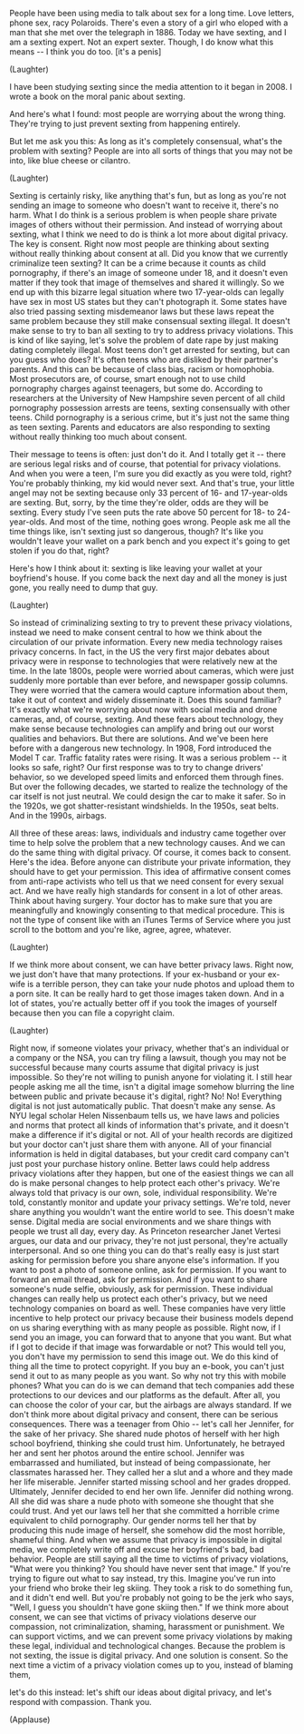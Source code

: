 
People have been using media
to talk about sex for a long time.
Love letters, phone sex, racy Polaroids.
There&#39;s even a story of a girl who eloped
with a man that she met over the telegraph
in 1886.
Today we have sexting,
and I am a sexting expert.
Not an expert sexter.
Though, I do know what this means --
I think you do too.
[it&#39;s a penis]

(Laughter)

I have been studying sexting since
the media attention to it began in 2008.
I wrote a book on the moral
panic about sexting.

And here&#39;s what I found:
most people are worrying
about the wrong thing.
They&#39;re trying to just prevent
sexting from happening entirely.

But let me ask you this:
As long as it&#39;s completely consensual,
what&#39;s the problem with sexting?
People are into all sorts of things
that you may not be into,
like blue cheese or cilantro.

(Laughter)

Sexting is certainly risky,
like anything that&#39;s fun,
but as long as you&#39;re not sending an image
to someone who doesn&#39;t want to receive it,
there&#39;s no harm.
What I do think is a serious problem
is when people share
private images of others
without their permission.
And instead of worrying about sexting,
what I think we need to do
is think a lot more about digital privacy.
The key is consent.
Right now most people
are thinking about sexting
without really thinking
about consent at all.
Did you know that we currently
criminalize teen sexting?
It can be a crime because
it counts as child pornography,
if there&#39;s an image of someone under 18,
and it doesn&#39;t even matter
if they took that image of themselves
and shared it willingly.
So we end up with this
bizarre legal situation
where two 17-year-olds
can legally have sex in most US states
but they can&#39;t photograph it.
Some states have also tried
passing sexting misdemeanor laws
but these laws repeat the same problem
because they still
make consensual sexting illegal.
It doesn&#39;t make sense
to try to ban all sexting
to try to address privacy violations.
This is kind of like saying,
let&#39;s solve the problem of date rape
by just making dating completely illegal.
Most teens don&#39;t get arrested for sexting,
but can you guess who does?
It&#39;s often teens who are disliked
by their partner&#39;s parents.
And this can be because of class bias,
racism or homophobia.
Most prosecutors are,
of course, smart enough
not to use child pornography charges
against teenagers, but some do.
According to researchers
at the University of New Hampshire
seven percent of all child pornography
possession arrests are teens,
sexting consensually with other teens.
Child pornography is a serious crime,
but it&#39;s just not
the same thing as teen sexting.
Parents and educators
are also responding to sexting
without really thinking
too much about consent.

Their message to teens is often:
just don&#39;t do it.
And I totally get it --
there are serious legal risks
and of course, that potential
for privacy violations.
And when you were a teen,
I&#39;m sure you did exactly
as you were told, right?
You&#39;re probably thinking,
my kid would never sext.
And that&#39;s true, your little angel
may not be sexting
because only 33 percent
of 16- and 17-year-olds are sexting.
But, sorry, by the time they&#39;re older,
odds are they will be sexting.
Every study I&#39;ve seen puts the rate
above 50 percent for 18- to 24-year-olds.
And most of the time, nothing goes wrong.
People ask me all the time things like,
isn&#39;t sexting just so dangerous, though?
It&#39;s like you wouldn&#39;t
leave your wallet on a park bench
and you expect it&#39;s going to get stolen
if you do that, right?

Here&#39;s how I think about it:
sexting is like leaving your wallet
at your boyfriend&#39;s house.
If you come back the next day
and all the money is just gone,
you really need to dump that guy.

(Laughter)

So instead of criminalizing sexting
to try to prevent
these privacy violations,
instead we need to make consent central
to how we think about the circulation
of our private information.
Every new media technology
raises privacy concerns.
In fact, in the US the very first
major debates about privacy
were in response to technologies
that were relatively new at the time.
In the late 1800s,
people were worried about cameras,
which were just suddenly
more portable than ever before,
and newspaper gossip columns.
They were worried that the camera
would capture information about them,
take it out of context
and widely disseminate it.
Does this sound familiar?
It&#39;s exactly what we&#39;re worrying about
now with social media and drone cameras,
and, of course, sexting.
And these fears about technology,
they make sense
because technologies
can amplify and bring out
our worst qualities and behaviors.
But there are solutions.
And we&#39;ve been here before
with a dangerous new technology.
In 1908, Ford introduced the Model T car.
Traffic fatality rates were rising.
It was a serious problem --
it looks so safe, right?
Our first response
was to try to change drivers&#39; behavior,
so we developed speed limits
and enforced them through fines.
But over the following decades,
we started to realize the technology
of the car itself is not just neutral.
We could design the car to make it safer.
So in the 1920s, we got
shatter-resistant windshields.
In the 1950s, seat belts.
And in the 1990s, airbags.

All three of these areas:
laws, individuals and industry
came together over time
to help solve the problem
that a new technology causes.
And we can do the same thing
with digital privacy.
Of course, it comes back to consent.
Here&#39;s the idea.
Before anyone can distribute
your private information,
they should have to get your permission.
This idea of affirmative consent
comes from anti-rape activists
who tell us that we need consent
for every sexual act.
And we have really high standards
for consent in a lot of other areas.
Think about having surgery.
Your doctor has to make sure
that you are meaningfully and knowingly
consenting to that medical procedure.
This is not the type of consent
like with an iTunes Terms of Service
where you just scroll to the bottom
and you&#39;re like, agree, agree, whatever.

(Laughter)

If we think more about consent,
we can have better privacy laws.
Right now, we just don&#39;t have
that many protections.
If your ex-husband or your ex-wife
is a terrible person,
they can take your nude photos
and upload them to a porn site.
It can be really hard
to get those images taken down.
And in a lot of states,
you&#39;re actually better off
if you took the images of yourself
because then you can
file a copyright claim.

(Laughter)

Right now, if someone
violates your privacy,
whether that&#39;s an individual
or a company or the NSA,
you can try filing a lawsuit,
though you may not be successful
because many courts assume
that digital privacy is just impossible.
So they&#39;re not willing
to punish anyone for violating it.
I still hear people
asking me all the time,
isn&#39;t a digital image somehow blurring
the line between public and private
because it&#39;s digital, right?
No! No!
Everything digital
is not just automatically public.
That doesn&#39;t make any sense.
As NYU legal scholar
Helen Nissenbaum tells us,
we have laws and policies and norms
that protect all kinds
of information that&#39;s private,
and it doesn&#39;t make a difference
if it&#39;s digital or not.
All of your health records are digitized
but your doctor can&#39;t
just share them with anyone.
All of your financial information
is held in digital databases,
but your credit card company can&#39;t
just post your purchase history online.
Better laws could help address
privacy violations after they happen,
but one of the easiest things
we can all do is make personal changes
to help protect each other&#39;s privacy.
We&#39;re always told that privacy
is our own, sole,
individual responsibility.
We&#39;re told, constantly monitor
and update your privacy settings.
We&#39;re told, never share anything
you wouldn&#39;t want the entire world to see.
This doesn&#39;t make sense.
Digital media are social environments
and we share things
with people we trust all day, every day.
As Princeton researcher
Janet Vertesi argues,
our data and our privacy,
they&#39;re not just personal,
they&#39;re actually interpersonal.
And so one thing you can do
that&#39;s really easy
is just start asking for permission before
you share anyone else&#39;s information.
If you want to post a photo
of someone online, ask for permission.
If you want to forward an email thread,
ask for permission.
And if you want to share
someone&#39;s nude selfie,
obviously, ask for permission.
These individual changes can really
help us protect each other&#39;s privacy,
but we need technology companies
on board as well.
These companies have very little
incentive to help protect our privacy
because their business models
depend on us sharing everything
with as many people as possible.
Right now, if I send you an image,
you can forward that
to anyone that you want.
But what if I got to decide
if that image was forwardable or not?
This would tell you, you don&#39;t
have my permission to send this image out.
We do this kind of thing all the time
to protect copyright.
If you buy an e-book, you can&#39;t just
send it out to as many people as you want.
So why not try this with mobile phones?
What you can do is we can demand
that tech companies add these protections
to our devices and our platforms
as the default.
After all, you can choose
the color of your car,
but the airbags are always standard.
If we don&#39;t think more
about digital privacy and consent,
there can be serious consequences.
There was a teenager from Ohio --
let&#39;s call her Jennifer,
for the sake of her privacy.
She shared nude photos of herself
with her high school boyfriend,
thinking she could trust him.
Unfortunately, he betrayed her
and sent her photos
around the entire school.
Jennifer was embarrassed and humiliated,
but instead of being compassionate,
her classmates harassed her.
They called her a slut and a whore
and they made her life miserable.
Jennifer started missing school
and her grades dropped.
Ultimately, Jennifer decided
to end her own life.
Jennifer did nothing wrong.
All she did was share a nude photo
with someone she thought
that she could trust.
And yet our laws tell her
that she committed a horrible crime
equivalent to child pornography.
Our gender norms tell her
that by producing
this nude image of herself,
she somehow did the most
horrible, shameful thing.
And when we assume that privacy
is impossible in digital media,
we completely write off and excuse
her boyfriend&#39;s bad, bad behavior.
People are still saying all the time
to victims of privacy violations,
&quot;What were you thinking?
You should have never sent that image.&quot;
If you&#39;re trying to figure out
what to say instead, try this.
Imagine you&#39;ve run into your friend
who broke their leg skiing.
They took a risk to do something fun,
and it didn&#39;t end well.
But you&#39;re probably
not going to be the jerk who says,
&quot;Well, I guess you shouldn&#39;t
have gone skiing then.&quot;
If we think more about consent,
we can see that victims
of privacy violations
deserve our compassion,
not criminalization, shaming,
harassment or punishment.
We can support victims,
and we can prevent some privacy violations
by making these legal,
individual and technological changes.
Because the problem is not sexting,
the issue is digital privacy.
And one solution is consent.
So the next time a victim
of a privacy violation comes up to you,
instead of blaming them,

let&#39;s do this instead:
let&#39;s shift our ideas
about digital privacy,
and let&#39;s respond with compassion.
Thank you.

(Applause)

